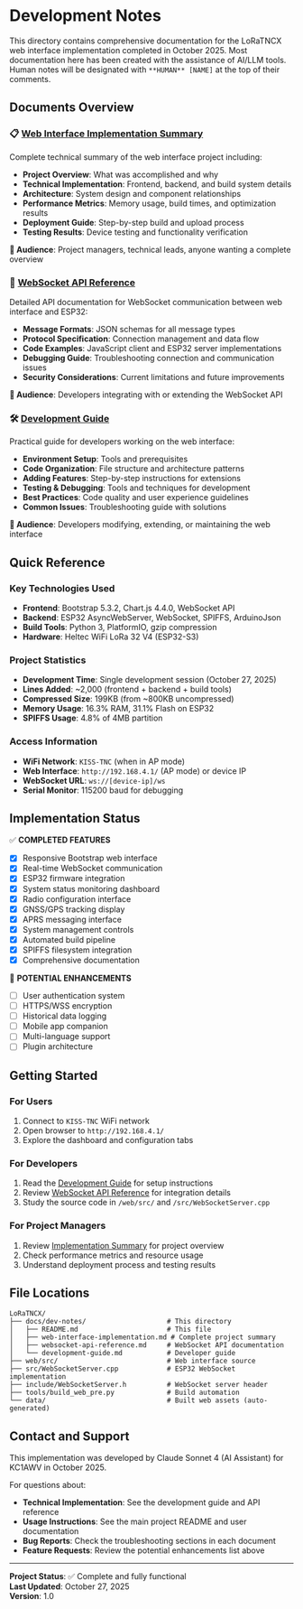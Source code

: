 # Development Notes

This directory contains comprehensive documentation for the LoRaTNCX web interface implementation completed in October 2025. Most documentation here has been created with the assistance of AI/LLM tools. Human notes will be designated with `**HUMAN** [NAME]` at the top of their comments.

## Documents Overview

### 📋 [Web Interface Implementation Summary](web-interface-implementation.md)
Complete technical summary of the web interface project including:
- **Project Overview**: What was accomplished and why
- **Technical Implementation**: Frontend, backend, and build system details  
- **Architecture**: System design and component relationships
- **Performance Metrics**: Memory usage, build times, and optimization results
- **Deployment Guide**: Step-by-step build and upload process
- **Testing Results**: Device testing and functionality verification

**👥 Audience**: Project managers, technical leads, anyone wanting a complete overview

### 🔌 [WebSocket API Reference](websocket-api-reference.md)
Detailed API documentation for WebSocket communication between web interface and ESP32:
- **Message Formats**: JSON schemas for all message types
- **Protocol Specification**: Connection management and data flow
- **Code Examples**: JavaScript client and ESP32 server implementations
- **Debugging Guide**: Troubleshooting connection and communication issues
- **Security Considerations**: Current limitations and future improvements

**👥 Audience**: Developers integrating with or extending the WebSocket API

### 🛠️ [Development Guide](development-guide.md)
Practical guide for developers working on the web interface:
- **Environment Setup**: Tools and prerequisites
- **Code Organization**: File structure and architecture patterns
- **Adding Features**: Step-by-step instructions for extensions
- **Testing & Debugging**: Tools and techniques for development
- **Best Practices**: Code quality and user experience guidelines
- **Common Issues**: Troubleshooting guide with solutions

**👥 Audience**: Developers modifying, extending, or maintaining the web interface

## Quick Reference

### Key Technologies Used
- **Frontend**: Bootstrap 5.3.2, Chart.js 4.4.0, WebSocket API
- **Backend**: ESP32 AsyncWebServer, WebSocket, SPIFFS, ArduinoJson
- **Build Tools**: Python 3, PlatformIO, gzip compression
- **Hardware**: Heltec WiFi LoRa 32 V4 (ESP32-S3)

### Project Statistics
- **Development Time**: Single development session (October 27, 2025)
- **Lines Added**: ~2,000 (frontend + backend + build tools)
- **Compressed Size**: 199KB (from ~800KB uncompressed)
- **Memory Usage**: 16.3% RAM, 31.1% Flash on ESP32
- **SPIFFS Usage**: 4.8% of 4MB partition

### Access Information
- **WiFi Network**: `KISS-TNC` (when in AP mode)
- **Web Interface**: `http://192.168.4.1/` (AP mode) or device IP
- **WebSocket URL**: `ws://[device-ip]/ws`
- **Serial Monitor**: 115200 baud for debugging

## Implementation Status

✅ **COMPLETED FEATURES**
- [x] Responsive Bootstrap web interface
- [x] Real-time WebSocket communication
- [x] ESP32 firmware integration
- [x] System status monitoring dashboard
- [x] Radio configuration interface
- [x] GNSS/GPS tracking display
- [x] APRS messaging interface
- [x] System management controls
- [x] Automated build pipeline
- [x] SPIFFS filesystem integration
- [x] Comprehensive documentation

🔄 **POTENTIAL ENHANCEMENTS**
- [ ] User authentication system
- [ ] HTTPS/WSS encryption
- [ ] Historical data logging
- [ ] Mobile app companion
- [ ] Multi-language support
- [ ] Plugin architecture

## Getting Started

### For Users
1. Connect to `KISS-TNC` WiFi network
2. Open browser to `http://192.168.4.1/`
3. Explore the dashboard and configuration tabs

### For Developers
1. Read the [Development Guide](development-guide.md) for setup instructions
2. Review [WebSocket API Reference](websocket-api-reference.md) for integration details
3. Study the source code in `/web/src/` and `/src/WebSocketServer.cpp`

### For Project Managers
1. Review [Implementation Summary](web-interface-implementation.md) for project overview
2. Check performance metrics and resource usage
3. Understand deployment process and testing results

## File Locations

```
LoRaTNCX/
├── docs/dev-notes/                    # This directory
│   ├── README.md                      # This file
│   ├── web-interface-implementation.md # Complete project summary
│   ├── websocket-api-reference.md     # WebSocket API documentation
│   └── development-guide.md           # Developer guide
├── web/src/                           # Web interface source
├── src/WebSocketServer.cpp            # ESP32 WebSocket implementation
├── include/WebSocketServer.h          # WebSocket server header
├── tools/build_web_pre.py             # Build automation
└── data/                              # Built web assets (auto-generated)
```

## Contact and Support

This implementation was developed by Claude Sonnet 4 (AI Assistant) for KC1AWV in October 2025. 

For questions about:
- **Technical Implementation**: See the development guide and API reference
- **Usage Instructions**: See the main project README and user documentation
- **Bug Reports**: Check the troubleshooting sections in each document
- **Feature Requests**: Review the potential enhancements list above

---

**Project Status**: ✅ Complete and fully functional  
**Last Updated**: October 27, 2025  
**Version**: 1.0